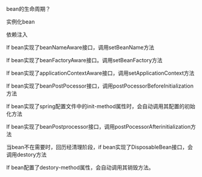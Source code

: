 bean的生命周期？

 

实例化bean

 

依赖注入

 

If bean实现了beanNameAware接口，调用setBeanName方法

 

If bean实现了beanFactoryAware接口。调用setBeanFactory方法

 

If bean实现了applicationContextAware接口，调用setApplicationContext方法

 

If bean实现了beanPostPocessor接口，调用postPocessorBeforeInitialization方法

 

If bean实现了spring配置文件中的init-method属性时，会自动调用其配置的初始化方法

If bean实现了beanPostprocessor接口，调用postPocessorAfterinitialization方法

 

当bean不在需要时，回历经清理阶段，if bean实现了DisposableBean接口，会调用destory方法

 

If bean配置了destory-method属性，会自动调用其销毁方法。

 

 

 

​	